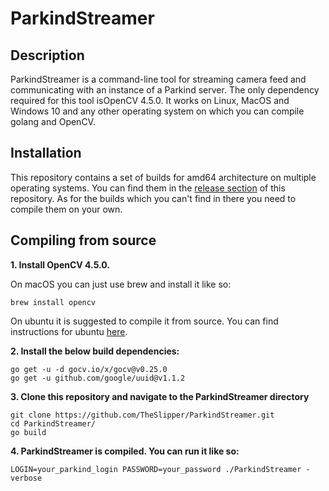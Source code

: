 # ParkindStreamer

## Description

ParkindStreamer is a command-line tool for streaming camera feed and communicating with an instance of a Parkind server. The only dependency required for this tool isOpenCV 4.5.0. It works on Linux, MacOS and Windows 10 and any other operating system on which you can compile golang and OpenCV. 

## Installation

This repository contains a set of builds for amd64 architecture on multiple operating systems. You can find them in the [release section](https://github.com/TheSlipper/Parkind/releases) of this repository. As for the builds which you can't find in there you need to compile them on your own.

## Compiling from source

**1. Install OpenCV 4.5.0.** 

On macOS you can just use brew and install it like so:
```
brew install opencv
```
On ubuntu it is suggested to compile it from source. You can find instructions for ubuntu [here](https://www.samontab.com/web/2020/11/installing-opencv-4-5-0-in-ubuntu-20-04-lts/).

**2. Install the below build dependencies:**
```
go get -u -d gocv.io/x/gocv@v0.25.0
go get -u github.com/google/uuid@v1.1.2
```

**3. Clone this repository and navigate to the ParkindStreamer directory**
```
git clone https://github.com/TheSlipper/ParkindStreamer.git
cd ParkindStreamer/
go build
```

**4. ParkindStreamer is compiled. You can run it like so:**
```
LOGIN=your_parkind_login PASSWORD=your_password ./ParkindStreamer -verbose
```
